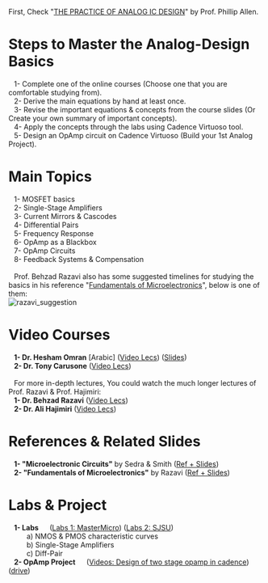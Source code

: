 First, Check "[THE PRACTICE OF ANALOG IC DESIGN](https://drive.google.com/file/d/0B-sYTk-Q69hJTDRzTC1qZjFtSm8/view?usp=sharing&resourcekey=0-LBO4LOGI8kuvC2Yxie0LOA)" by Prof. Phillip Allen.
# Steps to Master the Analog-Design Basics
&ensp; 1- Complete one of the online courses (Choose one that you are comfortable studying from).</br>
&ensp; 2- Derive the main equations by hand at least once.</br>
&ensp; 3- Revise the important equations & concepts from the course slides (Or Create your own summary of important concepts).</br>
&ensp; 4- Apply the concepts through the labs using Cadence Virtuoso tool.</br>
&ensp; 5- Design an OpAmp circuit on Cadence Virtuoso (Build your 1st Analog Project).</br>

# Main Topics
&ensp; 1- MOSFET basics </br>
&ensp; 2- Single-Stage Amplifiers </br>
&ensp; 3- Current Mirrors & Cascodes </br>
&ensp; 4- Differential Pairs </br>
&ensp; 5- Frequency Response </br>
&ensp; 6- OpAmp as a Blackbox </br>
&ensp; 7- OpAmp Circuits </br>
&ensp; 8- Feedback Systems & Compensation </br>
</br>
&ensp; Prof. Behzad Razavi also has some suggested timelines for studying the basics in his reference "[Fundamentals of Microelectronics](https://drive.google.com/file/d/0B-sYTk-Q69hJM1J0bnJnSHFnV0E/view?usp=share_link&resourcekey=0-c0S7IscnRczcy0-cScpw2A)", below is one of them:</br>
![razavi_suggestion](https://user-images.githubusercontent.com/27668656/226144998-17048cb5-fe2c-41a3-a1f3-320efbb43f04.png)

# Video Courses
&ensp; **1- Dr. Hesham Omran** [Arabic] ([Video Lecs](https://www.master-micro.com/professional-courses/analog-ic-design)) ([Slides](https://drive.google.com/drive/folders/1OWcbg8f48_ilr8jptdFEA3nbNeQyD0Hi))</br>
&ensp; **2- Dr. Tony Carusone** ([Video Lecs](https://www.youtube.com/playlist?list=PLUJOuapA83-QlWbnMJvoyQucGaBlpBF0F))</br>
</br>
&ensp; For more in-depth lectures, You could watch the much longer lectures of Prof. Razavi & Prof. Hajimiri: </br>
&ensp; **1- Dr. Behzad Razavi** ([Video Lecs](https://youtube.com/playlist?list=PLyYrySVqmyVPzvVlPW-TTzHhNWg1J_0LU))</br>
&ensp; **2- Dr. Ali Hajimiri** ([Video Lecs](https://youtube.com/playlist?list=PLc7Gz02Znph-c2-ssFpRrzYwbzplXfXUT))</br>
	
# References & Related Slides
&ensp; **1- "Microelectronic Circuits"** by Sedra & Smith ([Ref + Slides](https://drive.google.com/drive/folders/0B-sYTk-Q69hJNm9KcEt1X1ZibjQ?resourcekey=0-b4S6wGCVicRM07cDVEP-hw&usp=share_link))</br>
&ensp; **2- "Fundamentals of Microelectronics"** by Razavi ([Ref + Slides](https://drive.google.com/drive/folders/0B-sYTk-Q69hJb3FCZFY3Y0I1U0E?resourcekey=0-Moxu6Zv_P8ndIVCjvre0EQ&usp=share_link))</br>
	
# Labs & Project
&ensp; **1- Labs** &emsp; ([Labs 1: MasterMicro](https://drive.google.com/drive/folders/1bVQrHuBM_Zyx9GM0jdYwGqFmFIBjb9Fk)) ([Labs 2: SJSU](https://drive.google.com/drive/folders/1A4ULiHTrCDisAsUjpNhbsXqIM3358t2o?usp=share_link)) </br>
&emsp; &emsp; a) NMOS & PMOS characteristic curves</br>
&emsp; &emsp; b) Single-Stage Amplifiers</br>
&emsp; &emsp; c) Diff-Pair</br>
&ensp; **2- OpAmp Project** &emsp; ([Videos: Design of two stage opamp in cadence](https://www.youtube.com/playlist?list=PLK2eyR1C9gjoBp61ZDvz6Zdd_6Hu7vZTz)) ([drive](https://drive.google.com/drive/folders/0B-sYTk-Q69hJRmdRSk8xTzNNRms?resourcekey=0-dZcX34CkRp2pDYntYtfhFQ&usp=share_link))</br>
